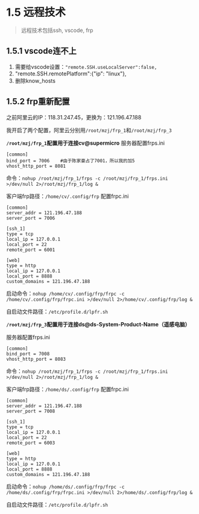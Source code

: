 # 1.5 远程技术

> 远程技术包括ssh, vscode, frp

## 1.5.1 vscode连不上
1. 需要给vscode设置：`"remote.SSH.useLocalServer":false,`
2. "remote.SSH.remotePlatform":{"ip": "linux"},
3. 删除know_hosts

## 1.5.2 frp重新配置
之前阿里云的IP：118.31.247.45，更换为：121.196.47.188

我开启了两个配置，阿里云分别用`/root/mzj/frp_1`和`/root/mzj/frp_3`

**`/root/mzj/frp_1`配置用于连接cv@supermicro**
服务器配置frps.ini

```shell
[common]
bind_port = 7006    #由于陈家豪占了7001，所以我的加5
vhost_http_port = 8081
```
命令：`nohup /root/mzj/frp_1/frps -c /root/mzj/frp_1/frps.ini >/dev/null 2>/root/mzj/frp_1/log &`

客户端frp路径：`/home/cv/.config/frp`
配置frpc.ini

```shell
[common]
server_addr = 121.196.47.188
server_port = 7006

[ssh_1]
type = tcp
local_ip = 127.0.0.1
local_port = 22
remote_port = 6001

[web]
type = http
local_ip = 127.0.0.1
local_port = 8888
custom_domains = 121.196.47.188
```
启动命令：`nohup /home/cv/.config/frp/frpc -c /home/cv/.config/frp/frpc.ini >/dev/null 2>/home/cv/.config/frp/log &`

自启动文件路径：`/etc/profile.d/lpfr.sh`




 
**`/root/mzj/frp_3`配置用于连接ds@ds-System-Product-Name（遥感电脑）**

服务器配置frps.ini

```shell
[common]
bind_port = 7008
vhost_http_port = 8083
```
命令：`nohup /root/mzj/frp_1/frps -c /root/mzj/frp_1/frps.ini >/dev/null 2>/root/mzj/frp_1/log &`

客户端frp路径：`/home/ds/.config/frp`
配置frpc.ini

```shell
[common]
server_addr = 121.196.47.188
server_port = 7008

[ssh_1]
type = tcp
local_ip = 127.0.0.1
local_port = 22
remote_port = 6003

[web]
type = http
local_ip = 127.0.0.1
local_port = 8888
custom_domains = 121.196.47.188
```
启动命令：`nohup /home/ds/.config/frp/frpc -c /home/ds/.config/frp/frpc.ini >/dev/null 2>/home/ds/.config/frp/log &`

自启动文件路径：`/etc/profile.d/lpfr.sh`